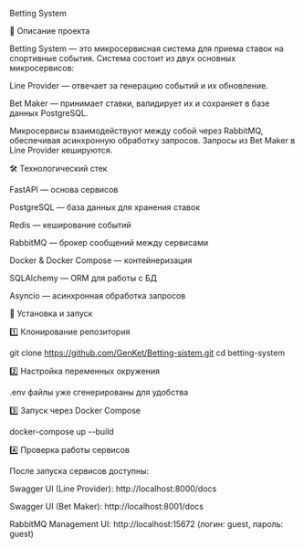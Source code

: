 Betting System

📌 Описание проекта

Betting System — это микросервисная система для приема ставок на спортивные события.
Система состоит из двух основных микросервисов:

Line Provider — отвечает за генерацию событий и их обновление.

Bet Maker — принимает ставки, валидирует их и сохраняет в базе данных PostgreSQL.

Микросервисы взаимодействуют между собой через RabbitMQ, обеспечивая асинхронную обработку запросов.
Запросы из Bet Maker в Line Provider кешируются.

🛠️ Технологический стек

FastAPI — основа сервисов

PostgreSQL — база данных для хранения ставок

Redis — кеширование событий

RabbitMQ — брокер сообщений между сервисами

Docker & Docker Compose — контейнеризация

SQLAlchemy — ORM для работы с БД

Asyncio — асинхронная обработка запросов

🔧 Установка и запуск

1️⃣ Клонирование репозитория

git clone https://github.com/GenKet/Betting-sistem.git
cd betting-system

2️⃣ Настройка переменных окружения

 .env файлы уже сгенерированы для удобства

3️⃣ Запуск через Docker Compose

docker-compose up --build

4️⃣ Проверка работы сервисов

После запуска сервисов доступны:

Swagger UI (Line Provider): http://localhost:8000/docs

Swagger UI (Bet Maker): http://localhost:8001/docs

RabbitMQ Management UI: http://localhost:15672 (логин: guest, пароль: guest)



